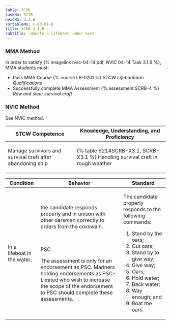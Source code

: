 ```yaml
---
table: SCRB
taskNo: 3C1B
nvicNo: 3.1.B 
sortableNo: C-03-01-B
title: SCRB 3.1.B 
subtitle:  Handle a lifeboat under oars
---
```



### MMA Method

In order to satisfy  {% imagelink nvic-04-14.pdf, NVIC 04-14 Task 3.1.B %}, MMA students must:

* Pass MMA Course {% course LB-0201 %}  *STCW Lifeboatman Qualifications*
* Successfully complete MMA Assessment {% assessment SCRB-4 %} *Row and steer survival craft*


### NVIC Method

<a onclick="togglevisibility('nvic_methods')" >See NVIC method.</a>

<div id='nvic_methods' class='hide'>

<table>
<thead>
<tr>
<th class='forty'> STCW Competence </th>
<th class='sixty'> Knowledge, Understanding, and Proficiency </th>
</tr>
</thead>




<tbody>
<tr><td markdown='1'>

Manage survivors and survival craft after abandoning ship

</td><td markdown='1'>

{% table 621#SCRB-X3.1, SCRB-X3.1 %} Handling survival craft in rough weather

</td></tr>


</tbody>
</table>


<table>
<thead>
<tr><th class='twenty'>  Condition </th><th class='twenty'> Behavior </th><th  class='sixty'>Standard </th></tr>
</thead>
<tbody >



<tr><td markdown='1'>

In a lifeboat in the water,

</td><td markdown='1'>

the candidate responds properly and in unison with other oarsmen correctly to orders from the coxswain.

<br>

<div class="tooltip" markdown='1'>

PSC

The assessment is only for an endorsement as PSC. Mariners holding endorsements as PSC-Limited who wish to increase the scope of the endorsement to PSC should complete these assessments.

</div>


</td><td markdown='1'>

The candidate properly responds to the following commands:

1. Stand by the oars;
2. Out oars;
3. Stand by to give way;
4. Give way;
5. Oars;
6. Hold water;
7. Back water;
8. Way enough; and 
9. Boat the oars. 

</td></tr>
</tbody>
</table>
</div>
